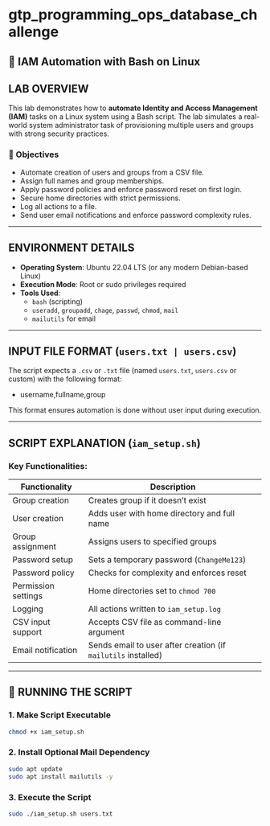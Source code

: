# gtp_programming_ops_database_challenge

## 🔐 IAM Automation with Bash on Linux

## LAB OVERVIEW

This lab demonstrates how to **automate Identity and Access Management (IAM)** tasks on a Linux system using a Bash script. The lab simulates a real-world system administrator task of provisioning multiple users and groups with strong security practices.

### 🎯 Objectives

- Automate creation of users and groups from a CSV file.
- Assign full names and group memberships.
- Apply password policies and enforce password reset on first login.
- Secure home directories with strict permissions.
- Log all actions to a file.
- Send user email notifications and enforce password complexity rules.

---

## ENVIRONMENT DETAILS

- **Operating System**: Ubuntu 22.04 LTS (or any modern Debian-based Linux)
- **Execution Mode**: Root or sudo privileges required
- **Tools Used**:
  - `bash` (scripting)
  - `useradd`, `groupadd`, `chage`, `passwd`, `chmod`, `mail`
  - `mailutils` for email 

---

## INPUT FILE FORMAT (`users.txt | users.csv`)

The script expects a `.csv` or `.txt` file (named `users.txt`, `users.csv` or custom) with the following format:
  - username,fullname,group


This format ensures automation is done without user input during execution.

---

## SCRIPT EXPLANATION (`iam_setup.sh`)

### Key Functionalities:

| Functionality              | Description |
|---------------------------|-------------|
| Group creation            | Creates group if it doesn’t exist |
| User creation             | Adds user with home directory and full name |
| Group assignment          | Assigns users to specified groups |
| Password setup            | Sets a temporary password (`ChangeMe123`) |
| Password policy           | Checks for complexity and enforces reset |
| Permission settings       | Home directories set to `chmod 700` |
| Logging                   | All actions written to `iam_setup.log` |
| CSV input support         | Accepts CSV file as command-line argument |
| Email notification        | Sends email to user after creation (if `mailutils` installed) |

---

## 📝 RUNNING THE SCRIPT

### 1. Make Script Executable

```bash
chmod +x iam_setup.sh
```
### 2. Install Optional Mail Dependency
```bash
sudo apt update
sudo apt install mailutils -y
```

### 3. Execute the Script
```bash
sudo ./iam_setup.sh users.txt
```



